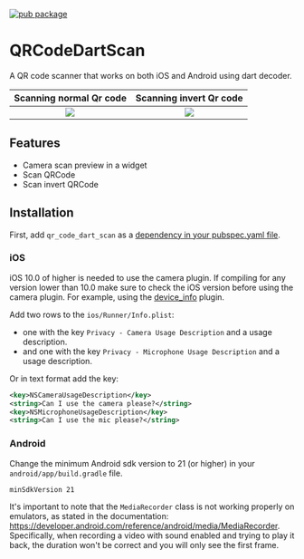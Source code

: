 [![pub package](https://img.shields.io/pub/v/qr_code_dart_scan.svg)](https://pub.dev/packages/qr_code_dart_scan)

# QRCodeDartScan

A QR code scanner that works on both iOS and Android using dart decoder.

Scanning normal Qr code             |  Scanning invert Qr code 
:-------------------------:|:-------------------------:
![](https://raw.githubusercontent.com/RafaelBarbosatec/qr_code_dart_scan/main/img/normal.jpg)  |  ![](https://raw.githubusercontent.com/RafaelBarbosatec/qr_code_dart_scan/main/img/inverted.jpg)

## Features

- Camera scan preview in a widget
- Scan QRCode
- Scan invert QRCode

## Installation

First, add `qr_code_dart_scan` as a [dependency in your pubspec.yaml file](https://flutter.dev/using-packages/).

### iOS

iOS 10.0 of higher is needed to use the camera plugin. If compiling for any version lower than 10.0 make sure to check the iOS version before using the camera plugin. For example, using the [device_info](https://pub.dev/packages/device_info) plugin.

Add two rows to the `ios/Runner/Info.plist`:

* one with the key `Privacy - Camera Usage Description` and a usage description.
* and one with the key `Privacy - Microphone Usage Description` and a usage description.

Or in text format add the key:

```xml
<key>NSCameraUsageDescription</key>
<string>Can I use the camera please?</string>
<key>NSMicrophoneUsageDescription</key>
<string>Can I use the mic please?</string>
```

### Android

Change the minimum Android sdk version to 21 (or higher) in your `android/app/build.gradle` file.

```
minSdkVersion 21
```

It's important to note that the `MediaRecorder` class is not working properly on emulators, as stated in the documentation: https://developer.android.com/reference/android/media/MediaRecorder. Specifically, when recording a video with sound enabled and trying to play it back, the duration won't be correct and you will only see the first frame.
